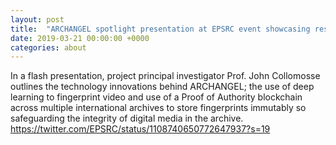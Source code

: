 ```yaml
---
layout: post
title:  "ARCHANGEL spotlight presentation at EPSRC event showcasing research highlights of the EPSRC/UKRI Digital Economy Programme over the past 10 years."
date: 2019-03-21 00:00:00 +0000
categories: about
---
```


In a flash presentation, project principal investigator Prof. John Collomosse outlines the technology innovations behind ARCHANGEL; the use of deep learning to fingerprint video and use of a Proof of Authority blockchain across multiple international archives to store fingerprints immutably so safeguarding the integrity of digital media in the archive. <https://twitter.com/EPSRC/status/1108740650772647937?s=19>